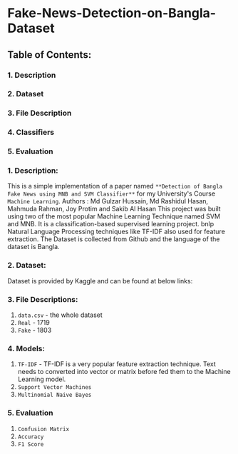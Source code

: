 # Fake-News-Detection-on-Bangla-Dataset

## Table of Contents:
### 1. Description
### 2. Dataset
### 3. File Description
### 4. Classifiers
### 5. Evaluation



### 1. Description:
This is a simple implementation of a paper named ` **Detection of Bangla Fake News using MNB and
SVM Classifier** ` for my University's Course `Machine Learning`.
Authors : Md Gulzar Hussain, Md Rashidul Hasan, Mahmuda Rahman, Joy Protim and Sakib Al Hasan
This project was built using two of the most popular Machine Learning Technique named SVM and MNB.
It is a classification-based supervised learning project. 
bnlp
Natural Language Processing techniques like TF-IDF also used for feature extraction. 
The Dataset is collected from Github and the language of the dataset is Bangla. 

### 2. Dataset:

Dataset is provided by Kaggle and can be found at below links:

### 3. File Descriptions:
1. `data.csv` - the whole dataset
2. `Real` - 1719
3. `Fake` - 1803   

### 4. Models:
1. `TF-IDF` - TF-IDF is a very popular feature extraction technique. Text needs to converted into vector or matrix before fed them to the Machine Learning model.  
2. `Support Vector Machines`
3. `Multinomial Naive Bayes`  

### 5. Evaluation
1. `Confusion Matrix`
2. `Accuracy` 
3. `F1 Score` 
